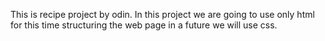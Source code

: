 This is recipe project by odin.
In this project we are going to use only html for this time structuring the web page
in a future we will use css.